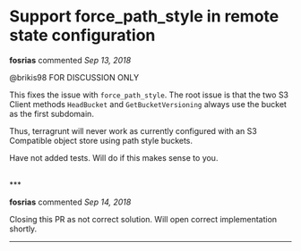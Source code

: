 # Support force_path_style in remote state configuration

**fosrias** commented *Sep 13, 2018*

@brikis98 FOR DISCUSSION ONLY

This fixes the issue with `force_path_style`. The root issue is that the two S3 Client methods `HeadBucket` and `GetBucketVersioning` always use the bucket as the first subdomain. 

Thus, terragrunt will never work as currently configured with an S3 Compatible object store using path style buckets.

Have not added tests. Will do if this makes sense to you.

<br />
***


**fosrias** commented *Sep 14, 2018*

Closing this PR as not correct solution. Will open correct implementation shortly.
***

